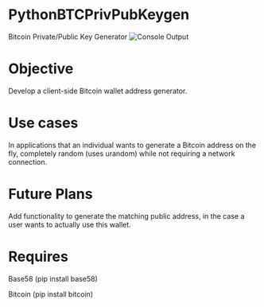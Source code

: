 # PythonBTCPrivPubKeygen
Bitcoin Private/Public Key Generator
![Console Output](https://siasky.net/IAAUVxMPHmQjyubF8sGpRuoSQFg0bpKqxgB83quECbESmQ)

# Objective
Develop a client-side Bitcoin wallet address generator.

# Use cases
In applications that an individual wants to generate a Bitcoin address on the fly, completely random (uses urandom) while not requiring a network connection.

# Future Plans
Add functionality to generate the matching public address, in the case a user wants to actually use this wallet.

# Requires
Base58 (pip install base58)

Bitcoin (pip install bitcoin)
